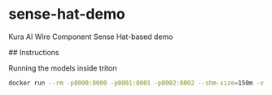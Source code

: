 # sense-hat-demo
Kura AI Wire Component Sense Hat-based demo

## Instructions

Running the models inside triton

```bash
docker run --rm -p8000:8000 -p8001:8001 -p8002:8002 --shm-size=150m -v [path-to-this-repo]:/models tritonserver tritonserver --model-repository=/models
```
